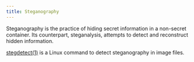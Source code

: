 ```yaml
---
title: Steganography
---
```

Steganography is the practice of hiding secret information in
a non-secret container. Its counterpart, steganalysis, attempts
to detect and reconstruct hidden information.

[stegdetect(1)](https://linux.die.net/man/1/stegdetect) is a
Linux command to detect steganography in image files.
